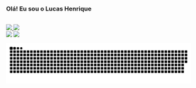 ### Olá! Eu sou o Lucas Henrique
<br>

 <div>
  <a href="https://github.com/lucashgp-dev">
  <img height="180em" src="https://github-readme-stats.vercel.app/api?username=lucashgp-dev&show_icons=true&theme=dracula&include_all_commits=true&count_private=true"/>
  <img height="180em" src="https://github-readme-stats.vercel.app/api/top-langs/?username=lucashgp-dev&layout=compact&langs_count=7&theme=dracula"/>
</div>
<div> 
  <a href = "mailto:lucashgp.l@hotmail.com"><img src="https://img.shields.io/badge/-Hotmail-%23333?style=for-the-badge&logo=gmail&logoColor=white" target="_blank"></a>
  <a href="https://www.linkedin.com/in/lucashgp-dev/" target="_blank"><img src="https://img.shields.io/badge/-LinkedIn-%230077B5?style=for-the-badge&logo=linkedin&logoColor=white" target="_blank"></a> 
 
  ![Snake animation](https://github.com/lucashgp-dev/lucashgp-dev/blob/output/github-contribution-grid-snake.svg)
 
</div>

